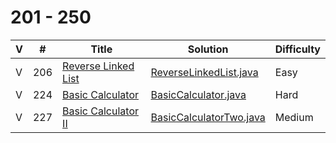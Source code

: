 # 201 - 250

 V | #  | Title | Solution | Difficulty 
-- | --- | ----- | -------- | ---------- 
V | 206   | [Reverse Linked List][206-link] | [ReverseLinkedList.java][206-solution] | Easy
V | 224   | [Basic Calculator][224-link] | [BasicCalculator.java][224-solution] | Hard
V | 227   | [Basic Calculator II][227-link] | [BasicCalculatorTwo.java][227-solution] | Medium

[206-link]: https://leetcode.com/problems/reverse-linked-list/
[206-solution]: https://github.com/jsong00505/LeetCode/blob/master/Algorithms/src/main/java/easy/r/ReverseLinkedList.java
[224-link]: https://leetcode.com/problems/basic-calculator/
[224-solution]: https://github.com/jsong00505/LeetCode/blob/master/Algorithms/src/main/java/hard/b/BasicCalculator.java
[227-link]: https://leetcode.com/problems/basic-calculator-ii/
[227-solution]: https://github.com/jsong00505/LeetCode/blob/master/Algorithms/src/main/java/medium/b/BasicCalculatorTwo.java